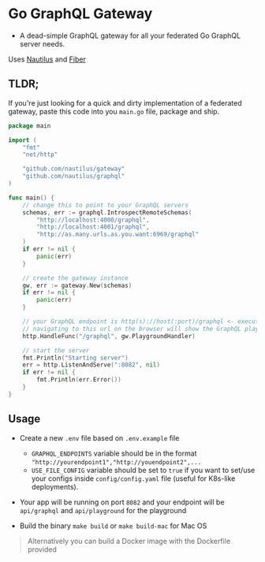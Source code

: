 # Go GraphQL Gateway

- A dead-simple GraphQL gateway for all your federated Go GraphQL server needs.

Uses [Nautilus](https://github.com/nautilus/gateway) and [Fiber](https://github.com/gofiber/fiber)

## TLDR;

If you're just looking for a quick and dirty implementation of a federated gateway, paste this code into you `main.go` file, package and ship.

```go 
package main

import (
	"fmt"
	"net/http"

	"github.com/nautilus/gateway"
	"github.com/nautilus/graphql"
)

func main() {
	// change this to point to your GraphQL servers
	schemas, err := graphql.IntrospectRemoteSchemas(
		"http://localhost:4000/graphql",
		"http://localhost:4001/graphql",
        "http://as.many.urls.as.you.want:6969/graphql"
	)
	if err != nil {
		panic(err)
	}

	// create the gateway instance
	gw, err := gateway.New(schemas)
	if err != nil {
		panic(err)
	}

    // your GraphQL endpoint is http(s)://host(:port)/graphql <- executes queries on POST
    // navigating to this url on the browser will show the GraphQL playground UI
	http.HandleFunc("/graphql", gw.PlaygroundHandler)

	// start the server
	fmt.Println("Starting server")
	err = http.ListenAndServe(":8082", nil)
	if err != nil {
		fmt.Println(err.Error())
	}
}
```


## Usage

- Create a new `.env` file based on `.env.example` file
	- `GRAPHQL_ENDPOINTS` variable should be in the format `"http://yourendpoint1","http://youendpoint2",...`
	- `USE_FILE_CONFIG` variable should be set to `true` if you want to set/use your configs inside `config/config.yaml` file (useful for K8s-like deployments).

- Your app will be running on port `8082` and your endpoint will be `api/graphql` and `api/playground` for the playground

- Build the binary `make build` or `make build-mac` for Mac OS

 > Alternatively you can build a Docker image with the Dockerfile provided